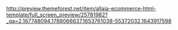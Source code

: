 http://preview.themeforest.net/item/allaia-ecommerce-html-template/full_screen_preview/25781982?_ga=2.167748094.1788066637.1653761038-55372032.1643917598
